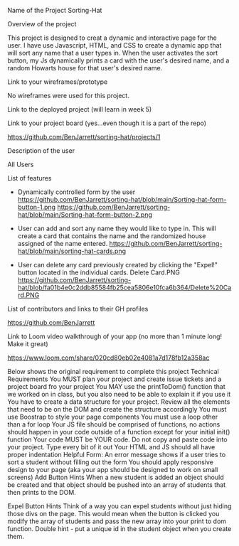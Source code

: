 Name of the Project
Sorting-Hat

Overview of the project

This project is designed to creat a dynamic and interactive page for the user. I have use Javascript, HTML, and CSS to create a dynamic app that will sort any name that a user types in. When the user activates the sort button, my Js dynamically prints a card with the user's desired name, and a random Howarts house for that user's desired name. 

Link to your wireframes/prototype

No wireframes were used for this project.

Link to the deployed project (will learn in week 5)


Link to your project board (yes...even though it is a part of the repo)

https://github.com/BenJarrett/sorting-hat/projects/1

Description of the user

All Users

List of features
- Dynamically controlled form by the user
https://github.com/BenJarrett/sorting-hat/blob/main/Sorting-hat-form-button-1.png
https://github.com/BenJarrett/sorting-hat/blob/main/Sorting-hat-form-button-2.png

- User can add and sort any name they would like to type in. This will create a card that contains the name and the randomized house assigned of the name entered. 
https://github.com/BenJarrett/sorting-hat/blob/main/sorting-hat-cards.png

- User can delete any card previously created by clicking the "Expel!" button located in the individual cards.
Delete Card.PNG
https://github.com/BenJarrett/sorting-hat/blob/fa01b4e0c2ddb85584fb25cea5806e10fca6b364/Delete%20Card.PNG


List of contributors and links to their GH profiles

https://github.com/BenJarrett

Link to Loom video walkthrough of your app (no more than 1 minute long! Make it great)

https://www.loom.com/share/020cd80eb02e4081a7d178fb12a358ac

Below shows the original requirement to complete this project
Technical Requirements
You MUST plan your project and create issue tickets and a project board fro your project
You MAY use the printToDom() function that we worked on in class, but you also need to be able to explain it if you use it
You have to create a data structure for your project. Review all the elements that need to be on the DOM and create the structure accordingly
You must use Boostrap to style your page components
You must use a loop other than a for loop
Your JS file should be comprised of functions, no actions should happen in your code outside of a function except for your initial init() function
Your code MUST be YOUR code. Do not copy and paste code into your project. Type every bit of it out
Your HTML and JS should all have proper indentation
Helpful Form: An error message shows if a user tries to sort a student without filling out the form
You should apply responsive design to your page (aka your app should be designed to work on small screens)
Add Button Hints
When a new student is added an object should be created and that object should be pushed into an array of students that then prints to the DOM.

Expel Button Hints
Think of a way you can expel students without just hiding those divs on the page. This would mean when the button is clicked you modify the array of students and pass the new array into your print to dom function. Double hint - put a unique id in the student object when you create them.
